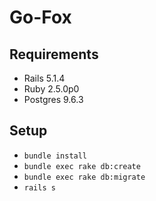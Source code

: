 # Go-Fox

## Requirements
- Rails 5.1.4
- Ruby 2.5.0p0
- Postgres 9.6.3

## Setup

- `bundle install`
- `bundle exec rake db:create`
- `bundle exec rake db:migrate`
- `rails s`
